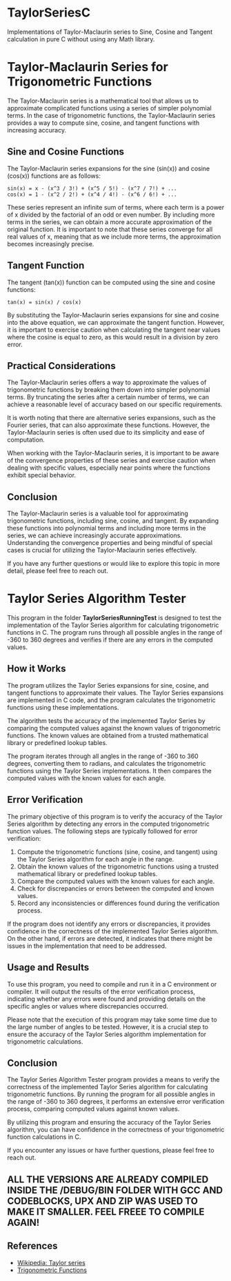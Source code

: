 # TaylorSeriesC
Implementations of Taylor-Maclaurin series to Sine, Cosine and Tangent calculation in pure C without using any Math library.

# Taylor-Maclaurin Series for Trigonometric Functions

The Taylor-Maclaurin series is a mathematical tool that allows us to approximate complicated functions using a series of simpler polynomial terms. In the case of trigonometric functions, the Taylor-Maclaurin series provides a way to compute sine, cosine, and tangent functions with increasing accuracy.

## Sine and Cosine Functions

The Taylor-Maclaurin series expansions for the sine (sin(x)) and cosine (cos(x)) functions are as follows:

```
sin(x) = x - (x^3 / 3!) + (x^5 / 5!) - (x^7 / 7!) + ...
cos(x) = 1 - (x^2 / 2!) + (x^4 / 4!) - (x^6 / 6!) + ...
```

These series represent an infinite sum of terms, where each term is a power of x divided by the factorial of an odd or even number. By including more terms in the series, we can obtain a more accurate approximation of the original function. It is important to note that these series converge for all real values of x, meaning that as we include more terms, the approximation becomes increasingly precise.

## Tangent Function

The tangent (tan(x)) function can be computed using the sine and cosine functions:

```
tan(x) = sin(x) / cos(x)
```

By substituting the Taylor-Maclaurin series expansions for sine and cosine into the above equation, we can approximate the tangent function. However, it is important to exercise caution when calculating the tangent near values where the cosine is equal to zero, as this would result in a division by zero error.

## Practical Considerations

The Taylor-Maclaurin series offers a way to approximate the values of trigonometric functions by breaking them down into simpler polynomial terms. By truncating the series after a certain number of terms, we can achieve a reasonable level of accuracy based on our specific requirements.

It is worth noting that there are alternative series expansions, such as the Fourier series, that can also approximate these functions. However, the Taylor-Maclaurin series is often used due to its simplicity and ease of computation.

When working with the Taylor-Maclaurin series, it is important to be aware of the convergence properties of these series and exercise caution when dealing with specific values, especially near points where the functions exhibit special behavior.

## Conclusion

The Taylor-Maclaurin series is a valuable tool for approximating trigonometric functions, including sine, cosine, and tangent. By expanding these functions into polynomial terms and including more terms in the series, we can achieve increasingly accurate approximations. Understanding the convergence properties and being mindful of special cases is crucial for utilizing the Taylor-Maclaurin series effectively.

If you have any further questions or would like to explore this topic in more detail, please feel free to reach out.

# Taylor Series Algorithm Tester

This program in the folder <b>TaylorSeriesRunningTest</b> is designed to test the implementation of the Taylor Series algorithm for calculating trigonometric functions in C. The program runs through all possible angles in the range of -360 to 360 degrees and verifies if there are any errors in the computed values.

## How it Works

The program utilizes the Taylor Series expansions for sine, cosine, and tangent functions to approximate their values. The Taylor Series expansions are implemented in C code, and the program calculates the trigonometric functions using these implementations.

The algorithm tests the accuracy of the implemented Taylor Series by comparing the computed values against the known values of trigonometric functions. The known values are obtained from a trusted mathematical library or predefined lookup tables.

The program iterates through all angles in the range of -360 to 360 degrees, converting them to radians, and calculates the trigonometric functions using the Taylor Series implementations. It then compares the computed values with the known values for each angle.

## Error Verification

The primary objective of this program is to verify the accuracy of the Taylor Series algorithm by detecting any errors in the computed trigonometric function values. The following steps are typically followed for error verification:

1. Compute the trigonometric functions (sine, cosine, and tangent) using the Taylor Series algorithm for each angle in the range.
2. Obtain the known values of the trigonometric functions using a trusted mathematical library or predefined lookup tables.
3. Compare the computed values with the known values for each angle.
4. Check for discrepancies or errors between the computed and known values.
5. Record any inconsistencies or differences found during the verification process.

If the program does not identify any errors or discrepancies, it provides confidence in the correctness of the implemented Taylor Series algorithm. On the other hand, if errors are detected, it indicates that there might be issues in the implementation that need to be addressed.

## Usage and Results

To use this program, you need to compile and run it in a C environment or compiler. It will output the results of the error verification process, indicating whether any errors were found and providing details on the specific angles or values where discrepancies occurred.

Please note that the execution of this program may take some time due to the large number of angles to be tested. However, it is a crucial step to ensure the accuracy of the Taylor Series algorithm implementation for trigonometric calculations.

## Conclusion

The Taylor Series Algorithm Tester program provides a means to verify the correctness of the implemented Taylor Series algorithm for calculating trigonometric functions. By running the program for all possible angles in the range of -360 to 360 degrees, it performs an extensive error verification process, comparing computed values against known values.

By utilizing this program and ensuring the accuracy of the Taylor Series algorithm, you can have confidence in the correctness of your trigonometric function calculations in C.

If you encounter any issues or have further questions, please feel free to reach out.

## <b>ALL THE VERSIONS ARE ALREADY COMPILED INSIDE THE /DEBUG/BIN FOLDER WITH GCC AND CODEBLOCKS, UPX AND ZIP WAS USED TO MAKE IT SMALLER. FEEL FREEE TO COMPILE AGAIN!</b>


## References

- [Wikipedia: Taylor series](https://en.wikipedia.org/wiki/Taylor_series)
- [Trigonometric Functions](https://en.wikipedia.org/wiki/Trigonometric_functions)

